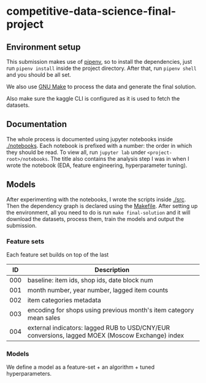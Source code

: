 # competitive-data-science-final-project

## Environment setup

This submission makes use of [pipenv](https://pipenv-fork.readthedocs.io/en/latest/), so to install the dependencies, just run `pipenv install` inside the project directory. After that, run `pipenv shell` and you should be all set.

We also use [GNU Make](https://www.gnu.org/software/make/) to process the data and generate the final solution.

Also make sure the kaggle CLI is configured as it is used to fetch the datasets.

## Documentation

The whole process is documented using jupyter notebooks inside [./notebooks](./notebooks). Each notebook is prefixed with a number: the order in which they should be read. To view all, run `jupyter lab` under `<project-root>/notebooks`. The title also contains the analysis step I was in when I wrote the notebook (EDA, feature engineering, hyperparameter tuning).

## Models

After experimenting with the notebooks, I wrote the scripts inside [./src](./src). Then the dependency graph is declared using the [Makefile](./Makefile). After setting up the environment, all you need to do is run `make final-solution` and it will download the datasets, process them, train the models and output the submission.

### Feature sets

Each feature set builds on top of the last

| ID | Description |
| -- | -- |
| 000 | baseline: item ids, shop ids, date block num |
| 001 | month number, year number, lagged item counts |
| 002 | item categories metadata |
| 003 | encoding for shops using previous month's item category mean sales |
| 004 | external indicators: lagged RUB to USD/CNY/EUR conversions, lagged MOEX (Moscow Exchange) index |

### Models

We define a model as a feature-set + an algorithm + tuned hyperparameters.
